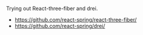 Trying out React-three-fiber and drei.

- https://github.com/react-spring/react-three-fiber/
- https://github.com/react-spring/drei/
